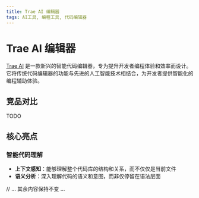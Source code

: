 ```yaml
---
title: Trae AI 编辑器
tags: AI工具, 编程工具, 代码编辑器
---
```


# Trae AI 编辑器

[Trae AI](https://trae.ai) 是一款新兴的智能代码编辑器，专为提升开发者编程体验和效率而设计。它将传统代码编辑器的功能与先进的人工智能技术相结合，为开发者提供智能化的编程辅助体验。

## 竞品对比
TODO


## 核心亮点

### 智能代码理解
- **上下文感知**：能够理解整个代码库的结构和关系，而不仅仅是当前文件
- **语义分析**：深入理解代码的语义和意图，而非仅停留在语法层面


// ... 其余内容保持不变 ...